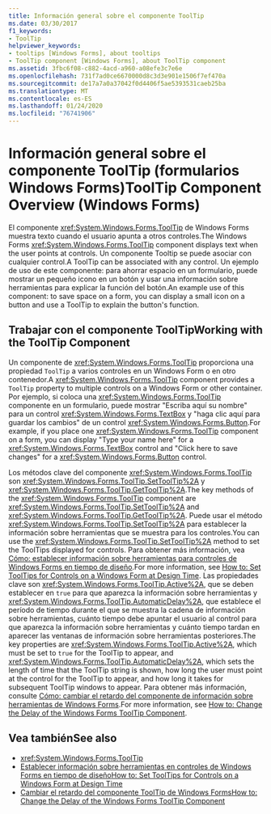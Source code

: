 ```yaml
---
title: Información general sobre el componente ToolTip
ms.date: 03/30/2017
f1_keywords:
- ToolTip
helpviewer_keywords:
- tooltips [Windows Forms], about tooltips
- ToolTip component [Windows Forms], about ToolTip component
ms.assetid: 3fbc6f08-c882-4acd-a960-a08efe3c7e6e
ms.openlocfilehash: 731f7ad0ce6670000d8c3d3e901e1506f7ef470a
ms.sourcegitcommit: de17a7a0a37042f0d4406f5ae5393531caeb25ba
ms.translationtype: MT
ms.contentlocale: es-ES
ms.lasthandoff: 01/24/2020
ms.locfileid: "76741906"
---
```

# <a name="tooltip-component-overview-windows-forms"></a><span data-ttu-id="f0e66-102">Información general sobre el componente ToolTip (formularios Windows Forms)</span><span class="sxs-lookup"><span data-stu-id="f0e66-102">ToolTip Component Overview (Windows Forms)</span></span>
<span data-ttu-id="f0e66-103">El componente <xref:System.Windows.Forms.ToolTip> de Windows Forms muestra texto cuando el usuario apunta a otros controles.</span><span class="sxs-lookup"><span data-stu-id="f0e66-103">The Windows Forms <xref:System.Windows.Forms.ToolTip> component displays text when the user points at controls.</span></span> <span data-ttu-id="f0e66-104">Un componente Tooltip se puede asociar con cualquier control.</span><span class="sxs-lookup"><span data-stu-id="f0e66-104">A ToolTip can be associated with any control.</span></span> <span data-ttu-id="f0e66-105">Un ejemplo de uso de este componente: para ahorrar espacio en un formulario, puede mostrar un pequeño icono en un botón y usar una información sobre herramientas para explicar la función del botón.</span><span class="sxs-lookup"><span data-stu-id="f0e66-105">An example use of this component: to save space on a form, you can display a small icon on a button and use a ToolTip to explain the button's function.</span></span>  
  
## <a name="working-with-the-tooltip-component"></a><span data-ttu-id="f0e66-106">Trabajar con el componente ToolTip</span><span class="sxs-lookup"><span data-stu-id="f0e66-106">Working with the ToolTip Component</span></span>  
 <span data-ttu-id="f0e66-107">Un componente de <xref:System.Windows.Forms.ToolTip> proporciona una propiedad `ToolTip` a varios controles en un Windows Form o en otro contenedor.</span><span class="sxs-lookup"><span data-stu-id="f0e66-107">A <xref:System.Windows.Forms.ToolTip> component provides a `ToolTip` property to multiple controls on a Windows Form or other container.</span></span> <span data-ttu-id="f0e66-108">Por ejemplo, si coloca una <xref:System.Windows.Forms.ToolTip> componente en un formulario, puede mostrar "Escriba aquí su nombre" para un control <xref:System.Windows.Forms.TextBox> y "haga clic aquí para guardar los cambios" de un control <xref:System.Windows.Forms.Button>.</span><span class="sxs-lookup"><span data-stu-id="f0e66-108">For example, if you place one <xref:System.Windows.Forms.ToolTip> component on a form, you can display "Type your name here" for a <xref:System.Windows.Forms.TextBox> control and "Click here to save changes" for a <xref:System.Windows.Forms.Button> control.</span></span>  
  
 <span data-ttu-id="f0e66-109">Los métodos clave del componente <xref:System.Windows.Forms.ToolTip> son <xref:System.Windows.Forms.ToolTip.SetToolTip%2A> y <xref:System.Windows.Forms.ToolTip.GetToolTip%2A>.</span><span class="sxs-lookup"><span data-stu-id="f0e66-109">The key methods of the <xref:System.Windows.Forms.ToolTip> component are <xref:System.Windows.Forms.ToolTip.SetToolTip%2A> and <xref:System.Windows.Forms.ToolTip.GetToolTip%2A>.</span></span> <span data-ttu-id="f0e66-110">Puede usar el método <xref:System.Windows.Forms.ToolTip.SetToolTip%2A> para establecer la información sobre herramientas que se muestra para los controles.</span><span class="sxs-lookup"><span data-stu-id="f0e66-110">You can use the <xref:System.Windows.Forms.ToolTip.SetToolTip%2A> method to set the ToolTips displayed for controls.</span></span> <span data-ttu-id="f0e66-111">Para obtener más información, vea [Cómo: establecer información sobre herramientas para controles de Windows Forms en tiempo de diseño](how-to-set-tooltips-for-controls-on-a-windows-form-at-design-time.md).</span><span class="sxs-lookup"><span data-stu-id="f0e66-111">For more information, see [How to: Set ToolTips for Controls on a Windows Form at Design Time](how-to-set-tooltips-for-controls-on-a-windows-form-at-design-time.md).</span></span> <span data-ttu-id="f0e66-112">Las propiedades clave son <xref:System.Windows.Forms.ToolTip.Active%2A>, que se deben establecer en `true` para que aparezca la información sobre herramientas y <xref:System.Windows.Forms.ToolTip.AutomaticDelay%2A>, que establece el período de tiempo durante el que se muestra la cadena de información sobre herramientas, cuánto tiempo debe apuntar el usuario al control para que aparezca la información sobre herramientas y cuánto tiempo tardan en aparecer las ventanas de información sobre herramientas posteriores.</span><span class="sxs-lookup"><span data-stu-id="f0e66-112">The key properties are <xref:System.Windows.Forms.ToolTip.Active%2A>, which must be set to `true` for the ToolTip to appear, and <xref:System.Windows.Forms.ToolTip.AutomaticDelay%2A>, which sets the length of time that the ToolTip string is shown, how long the user must point at the control for the ToolTip to appear, and how long it takes for subsequent ToolTip windows to appear.</span></span> <span data-ttu-id="f0e66-113">Para obtener más información, consulte [Cómo: cambiar el retardo del componente de información sobre herramientas de Windows Forms](how-to-change-the-delay-of-the-windows-forms-tooltip-component.md).</span><span class="sxs-lookup"><span data-stu-id="f0e66-113">For more information, see [How to: Change the Delay of the Windows Forms ToolTip Component](how-to-change-the-delay-of-the-windows-forms-tooltip-component.md).</span></span>  
  
## <a name="see-also"></a><span data-ttu-id="f0e66-114">Vea también</span><span class="sxs-lookup"><span data-stu-id="f0e66-114">See also</span></span>

- <xref:System.Windows.Forms.ToolTip>
- [<span data-ttu-id="f0e66-115">Establecer información sobre herramientas en controles de Windows Forms en tiempo de diseño</span><span class="sxs-lookup"><span data-stu-id="f0e66-115">How to: Set ToolTips for Controls on a Windows Form at Design Time</span></span>](how-to-set-tooltips-for-controls-on-a-windows-form-at-design-time.md)
- [<span data-ttu-id="f0e66-116">Cambiar el retardo del componente ToolTip de Windows Forms</span><span class="sxs-lookup"><span data-stu-id="f0e66-116">How to: Change the Delay of the Windows Forms ToolTip Component</span></span>](how-to-change-the-delay-of-the-windows-forms-tooltip-component.md)
